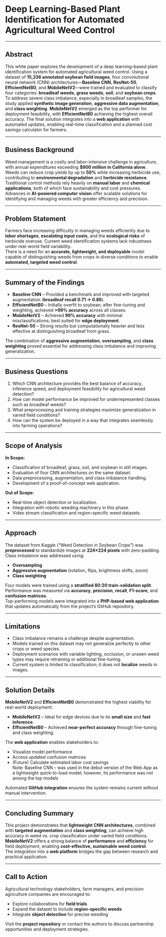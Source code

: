 # Deep Learning-Based Plant Identification for Automated Agricultural Weed Control

---

## **Abstract**
This white paper explores the development of a deep learning–based plant identification system for automated agricultural weed control. Using a dataset of **15,336 annotated soybean field images**, four convolutional neural network (CNN) architectures—**Baseline CNN**, **ResNet-50**, **EfficientNetB0**, and **MobileNetV2**—were trained and evaluated to classify four categories: **broadleaf weeds**, **grass weeds**, **soil**, and **soybean crops**.  
To address severe class imbalance, especially in broadleaf samples, the study applied **synthetic image generation**, **aggressive data augmentation**, and **class weighting**. **MobileNetV2** emerged as the top performer for deployment feasibility, with **EfficientNetB0** achieving the highest overall accuracy. The final solution integrates into a **web application** with automated updates, enabling real-time classification and a planned cost savings calculator for farmers.

---

## **Business Background**
Weed management is a costly and labor-intensive challenge in agriculture, with annual expenditures exceeding **$900 million in California alone**. Weeds can reduce crop yields by up to **50%** while increasing herbicide use, contributing to **environmental degradation** and **herbicide resistance**. Traditional control methods rely heavily on **manual labor** and **chemical applications**, both of which face sustainability and cost pressures.  
Advances in **AI-powered computer vision** offer scalable solutions for identifying and managing weeds with greater efficiency and precision.

---

## **Problem Statement**
Farmers face increasing difficulty in managing weeds efficiently due to **labor shortages**, **escalating input costs**, and the **ecological risks** of herbicide overuse. Current weed identification systems lack robustness under real-world field variability.  
There is a need for an **accurate, lightweight, and deployable** model capable of distinguishing weeds from crops in diverse conditions to enable **automated, targeted weed control**.

---

## **Summary of the Findings**
- **Baseline CNN** – Provided a benchmark and improved with targeted augmentation (**broadleaf recall 0.71 → 0.86**).  
- **EfficientNetB0** – Initially overfit to soybean; after fine-tuning and weighting, achieved **>99% accuracy** across all classes.  
- **MobileNetV2** – Achieved **99% accuracy** with minimal misclassifications; best suited for **edge deployment**.  
- **ResNet-50** – Strong results but computationally heavier and less effective at distinguishing broadleaf from grass.

The combination of **aggressive augmentation**, **oversampling**, and **class weighting** proved essential for addressing class imbalance and improving generalization.

---

## **Business Questions**
1. Which CNN architecture provides the best balance of accuracy, inference speed, and deployment feasibility for agricultural weed detection?  
2. How can model performance be improved for underrepresented classes such as broadleaf weeds?  
3. What preprocessing and training strategies maximize generalization in varied field conditions?  
4. How can the system be deployed in a way that integrates seamlessly into farming operations?

---

## **Scope of Analysis**

**In Scope:**
- Classification of broadleaf, grass, soil, and soybean in still images.  
- Evaluation of four CNN architectures on the same dataset.  
- Data preprocessing, augmentation, and class imbalance handling.  
- Development of a proof-of-concept web application.  

**Out of Scope:**
- Real-time object detection or localization.  
- Integration with robotic weeding machinery in this phase.  
- Video stream classification and region-specific weed datasets.

---

## **Approach**
The dataset from Kaggle (“Weed Detection in Soybean Crops”) was **preprocessed** to standardize images at **224×224 pixels** with zero-padding.  
Class imbalance was addressed using:
- **Oversampling**
- **Aggressive augmentation** (rotation, flips, brightness shifts, zoom)
- **Class weighting**  

Four models were trained using a **stratified 80:20 train-validation split**.  
Performance was measured via **accuracy**, **precision**, **recall**, **F1-score**, and **confusion matrices**.  
Top-performing models were integrated into a **PHP-based web application** that updates automatically from the project’s GitHub repository.

---

## **Limitations**
- Class imbalance remains a challenge despite augmentation.  
- Models trained on this dataset may not generalize perfectly to other crops or weed species.  
- Deployment scenarios with variable lighting, occlusion, or unseen weed types may require retraining or additional fine-tuning.  
- Current system is limited to classification; it does not **localize** weeds in images.

---

## **Solution Details**
**MobileNetV2** and **EfficientNetB0** demonstrated the highest viability for real-world deployment:
- **MobileNetV2** – Ideal for edge devices due to its **small size** and **fast inference**.  
- **EfficientNetB0** – Achieved **near-perfect accuracy** through fine-tuning and class weighting.


The **web application** enables stakeholders to:
- Visualize model performance
- Access updated confusion matrices
- (Future) Calculate estimated labor cost savings  
Note: Baseline CNN – was used in the debut version of the Web App as a lightweight quick-to-load model; however, its performance was not among the top models

Automated **GitHub integration** ensures the system remains current without manual intervention.

---

## **Concluding Summary**
This project demonstrates that **lightweight CNN architectures**, combined with **targeted augmentation** and **class weighting**, can achieve high accuracy in weed vs. crop classification under varied field conditions.  
**MobileNetV2** offers a strong balance of **performance** and **efficiency** for field deployment, enabling **cost-effective, sustainable weed control**.  
The integration into a **web platform** bridges the gap between research and practical application.

---

## **Call to Action**
Agricultural technology stakeholders, farm managers, and precision agriculture companies are encouraged to:
- Explore collaborations for **field trials**  
- Expand the dataset to include **region-specific weeds**  
- Integrate **object detection** for precise weeding  

Visit the **project repository** or contact the authors to discuss partnership opportunities and deployment strategies.
